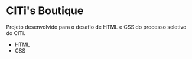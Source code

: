 # CITi's Boutique
Projeto desenvolvido  para o desafio de HTML e CSS do processo seletivo do CITi.

- HTML
- CSS
